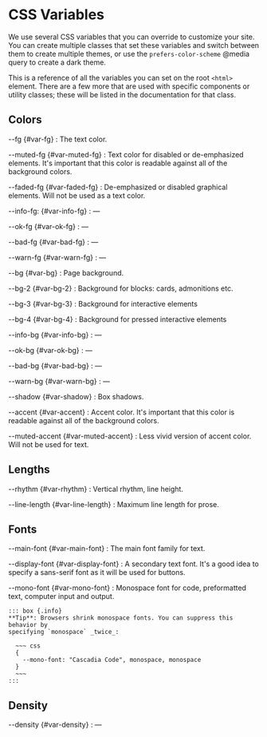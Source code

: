
# CSS Variables

We use several CSS variables that you can override to customize your site. You
can create multiple classes that set these variables and switch between them to
create multiple themes, or use the `prefers-color-scheme` @media query to
create a dark theme.

This is a reference of all the variables you can set on the root `<html>`
element. There are a few more that are used with specific components or utility
classes; these will be listed in the documentation for that class.

## Colors

--fg {#var-fg}
:   The text color.

--muted-fg {#var-muted-fg}
:   Text color for disabled or de-emphasized elements. It's important that this
    color is readable against all of the background colors.

--faded-fg {#var-faded-fg}
:   De-emphasized or disabled graphical elements. Will not be used as a text color.

--info-fg: {#var-info-fg}
:   —

--ok-fg {#var-ok-fg}
:   —

--bad-fg {#var-bad-fg}
:   —

--warn-fg {#var-warn-fg}
:   —

--bg {#var-bg}
:   Page background.

--bg-2 {#var-bg-2}
:   Background for blocks: cards, admonitions etc.

--bg-3 {#var-bg-3}
:   Background for interactive elements


--bg-4 {#var-bg-4}
:   Background for pressed interactive elements

--info-bg {#var-info-bg}
:   —

--ok-bg {#var-ok-bg}
:   —

--bad-bg {#var-bad-bg}
:   —

--warn-bg {#var-warn-bg}
:   —

--shadow {#var-shadow}
:   Box shadows.

--accent {#var-accent}
:   Accent color. It's important that this
    color is readable against all of the background colors.

--muted-accent {#var-muted-accent}
:   Less vivid version of accent color. Will not be used for text.


## Lengths

--rhythm {#var-rhythm}
:   Vertical rhythm, line height.

--line-length {#var-line-length}
:   Maximum line length for prose.

## Fonts

--main-font {#var-main-font}
:   The main font family for text.

--display-font {#var-display-font}
:   A secondary text font. It's a good idea to specify a sans-serif font as it
    will be used for buttons.

--mono-font {#var-mono-font}
:   Monospace font for code, preformatted text, computer input and output.

    ::: box {.info}
    **Tip**: Browsers shrink monospace fonts. You can suppress this behavior by
    specifying `monospace` _twice_:

      ~~~ css
      {
        --mono-font: "Cascadia Code", monospace, monospace
      }
      ~~~
    :::

## Density

--density {#var-density}
:   —